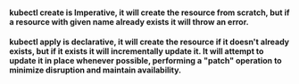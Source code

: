 
#### kubectl create is Imperative, it will create the resource from scratch, but if a resource with given name already exists it will throw an error.

#### kubectl apply is declarative, it will create the resource if it doesn't already exists, but if it exists it will incrementally update it. It will attempt to update it in place whenever possible, performing a "patch" operation to minimize disruption and maintain availability.